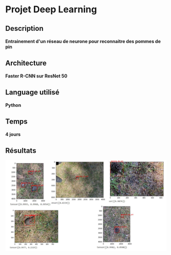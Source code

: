 # Projet Deep Learning

## Description
#### Entrainement d'un réseau de neurone pour reconnaitre des pommes de pin

## Architecture
#### Faster R-CNN sur ResNet 50

## Language utilisé
#### Python

## Temps
#### 4 jours

## Résultats
![](result.PNG)
